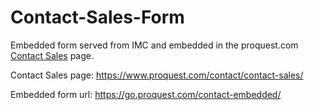 # Contact-Sales-Form
Embedded form served from IMC and embedded in the proquest.com [Contact Sales](https://www.proquest.com/contact/contact-sales/) page.

Contact Sales page: https://www.proquest.com/contact/contact-sales/

Embedded form url: https://go.proquest.com/contact-embedded/
